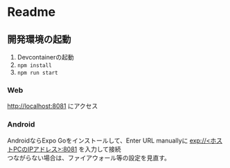 # Readme

## 開発環境の起動

1. Devcontainerの起動
1. `npm install`
1. `npm run start`

### Web

[http://localhost:8081]() にアクセス

### Android

AndroidならExpo Goをインストールして、Enter URL manuallyに [exp://<ホストPCのIPアドレス>:8081]() を入力して接続  
つながらない場合は、ファイアウォール等の設定を見直す。
